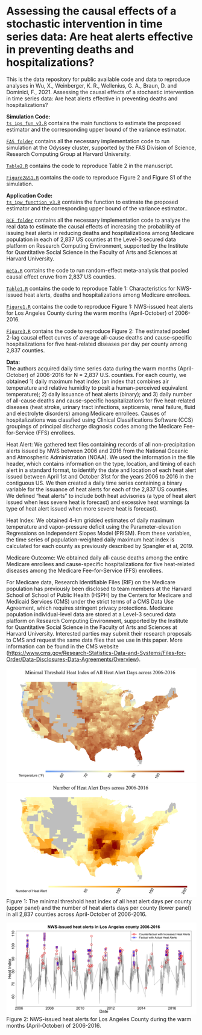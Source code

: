 # Assessing the causal effects of a stochastic intervention in time series data: Are heat alerts effective in preventing deaths and hospitalizations?
This is the data repository for public available code and data to reproduce analyses in Wu, X., Weinberger, K. R., Wellenius, G. A., Braun, D. and Dominici, F., 2021. Assessing the causal effects of a stochastic intervention in time series data: Are heat alerts effective in preventing deaths and hospitalizations?

<b>Simulation Code: </b><br>
[`ts_ips_fun_v3.R`](https://github.com/wxwx1993/TS_Incremental/blob/main/Simulation/ts_ips_fun_v3.R) contains the main functions to estimate the proposed estimator and the corresponding upper bound of the variance estimator.

[`FAS folder`](https://github.com/wxwx1993/TS_Incremental/tree/main/Simulation/FAS) contains all the necessary implementation code to run simulation at the Odyssey cluster, supported by the FAS Division of Science, Research Computing Group at Harvard University.

[`Table2.R`](https://github.com/wxwx1993/TS_Incremental/blob/main/Simulation/Table2.R) contains the code to reproduce Table 2 in the manuscript.

[`Figure2&S1.R`](https://github.com/wxwx1993/TS_Incremental/blob/main/Simulation/Figure2&S1.R) contains the code to reproduce Figure 2 and Figure S1 of the simulation.

<b>Application Code: </b><br>
[`ts_ipw_function_v3.R`](https://github.com/wxwx1993/TS_Incremental/blob/main/Application/ts_ipw_function_v3.R) contains the function to estimate the proposed estimator and the corresponding upper bound of the variance estimator..

[`RCE folder`](https://github.com/wxwx1993/TS_Incremental/blob/main/Application/RCE) contains all the necessary implementation code to analyze the real data to estimate the causal effects of increasing the probability of issuing heat alerts  in reducing deaths and hospitalizations among Medicare population in each of 2,837 US counties at the Level-3 secured data platform on Research Computing Environment, supported by the Institute for Quantitative Social Science in the Faculty of Arts and Sciences at Harvard University.

[`meta.R`](https://github.com/wxwx1993/TS_Incremental/blob/main/Application/meta.R) contains the code to run random-effect meta-analysis that pooled causal effect cruve from 2,837 US counties.

[`Table1.R`](https://github.com/wxwx1993/TS_Incremental/blob/main/Application/Table1.R) contains the code to reproduce Table 1: Characteristics for NWS-issued heat alerts, deaths and hospitalizations among Medicare enrollees.

[`Figure1.R`](https://github.com/wxwx1993/TS_Incremental/blob/main/Application/Figure1.R) contains the code to reproduce Figure 1: NWS-issued heat alerts for Los Angeles County during the warm months (April-October) of 2006-2016.

[`Figure3.R`](https://github.com/wxwx1993/TS_Incremental/blob/main/Application/Figure3.R) contains the code to reproduce Figure 2: The estimated pooled 2-lag causal effect curves of average all-cause deaths and cause-specific hospitalizations for five heat-related diseases per day per county among 2,837 counties.

<b>Data: </b><br>
The authors acquired daily time series data during the warm months (April-October) of 2006-2016 for N = 2,837 U.S. counties. For each county, we obtained 1) daily maximum heat index (an index that combines air temperature and relative humidity to posit a human-perceived equivalent temperature); 2) daily issuance of heat alerts (binary); and 3) daily number of all-cause deaths and cause-specific hospitalizations for five heat-related diseases (heat stroke, urinary tract infections, septicemia, renal failure, fluid and electrolyte disorders) among Medicare enrollees. Causes of hospitalizations was classfied using Clinical Classifications Software (CCS) groupings of principal discharge diagnosis codes among the Medicare Fee-for-Service (FFS) enrollees.

Heat Alert: We gathered text files containing records of all non-precipitation alerts issued by NWS between 2006 and 2016 from the National Oceanic and Atmospheric Administration (NOAA). We used the information in the file header, which contains information on the type, location, and timing of each alert in a standard format, to identify the date and location of each heat alert issued between April 1st and October 31st for the years 2006 to 2016 in the contiguous US. We then created a daily time series containing a binary variable for the issuance of heat alerts for each of the 2,837 US counties. We defined “heat alerts” to include both heat advisories (a type of heat alert issued when less severe heat is forecast) and excessive heat warnings (a type of heat alert issued when more severe heat is forecast).

Heat Index: We obtained 4-km gridded estimates of daily maximum temperature and vapor-pressure deficit using the Parameter-elevation Regressions on Independent Slopes Model (PRISM). From these variables, the time series of population-weighted daily maximum heat index is calculated for each county as previously described by Spangler et al, 2019. 

Medicare Outcome: We obtained daily all-cause deaths among the entire Medicare enrollees and cause-specific hospitalizations for five heat-related diseases among the Medicare Fee-for-Service (FFS) enrollees.

For Medicare data, Research Identifiable Files (RIF) on the Medicare population has previously been disclosed to team members at the Harvard School of School of Public Health (HSPH) by the Centers for Medicare and Medicaid Services (CMS) under the strict terms of a CMS Data Use Agreement, which requires stringent privacy protections. Medicare population individual-level data are stored at a Level-3 secured data platform on Research Computing Environment, supported by the Institute for Quantitative Social Science in the Faculty of Arts and Sciences at Harvard University. Interested parties may submit their research proposals to CMS and request the same data files that we use in this paper. More information can be found in the CMS website (https://www.cms.gov/Research-Statistics-Data-and-Systems/Files-for-Order/Data-Disclosures-Data-Agreements/Overview).

![](./Application/Figures/allcounty_alert_heat_min2.jpeg)
![](./Application/Figures/allcounty_alert_num2.jpeg)
Figure 1: The minimal threshold heat index of all heat alert days per county (upper panel) and the number of heat alerts days per county (lower panel) in all 2,837 counties across April-October of 2006-2016.

![](./Application/Figures/Heat_alerts.jpeg)
Figure 2: NWS-issued heat alerts for Los Angeles County during the warm months (April-October) of 2006-2016.
